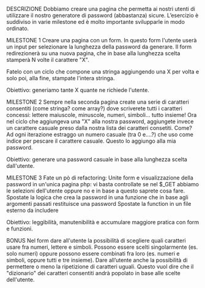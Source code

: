

DESCRIZIONE
Dobbiamo creare una pagina che permetta ai nostri utenti di utilizzare il nostro generatore di password (abbastanza) sicure.
L’esercizio è suddiviso in varie milestone ed è molto importante svilupparle in modo ordinato.

MILESTONE 1
Creare una pagina con un form. In questo form l'utente userà un input per selezionare la lunghezza della password da generare.
Il form redirezionerà su una nuova pagina, che in base alla lunghezza scelta stamperà N volte il carattere "X".

Fatelo con un ciclo che compone una stringa aggiungendo una X per volta e solo poi, alla fine, stampate l'intera stringa.

Obiettivo: generiamo tante X quante ne richiede l'utente.

MILESTONE 2
Sempre nella seconda pagina create una serie di caratteri consentiti (come stringa? come array?)  dove scriverete tutti i caratteri concessi: lettere maiuscole, minuscole, numeri, simboli... tutto insieme!
Ora nel ciclo che aggiungeva una "X" alla nostra password, aggiungete invece un carattere casuale preso dalla nostra lista dei caratteri consetiti.
Come? Ad ogni iterazione estraggo un numero casuale (tra 0 e....?) che uso come indice per pescare il carattere casuale. Questo lo aggiungo alla mia password.

Obiettivo: generare una password casuale in base alla lunghezza scelta dall'utente.

MILESTONE 3
Fate un pò di refactoring:
Unite form e visualizzazione della password in un'unica pagina php: vi basta controllate se nel $_GET abbiamo le selezioni dell'utente oppure no e in base a questo saprete cosa fare.
Spostate la logica che crea la password in una funzione che in base agli argomenti passati restituisce una password
Spostate la function in un file esterno da includere

Obiettivo: leggibilità, manutenibilità e accumulare maggiore pratica con form e funzioni.


BONUS
Nel form dare all'utente la possibilità di scegliere quali caratteri usare fra numeri, lettere e simboli.
Possono essere scelti singolarmente (es. solo numeri) oppure possono essere combinati fra loro (es. numeri e simboli, oppure tutti e tre insieme).
Dare all’utente anche la possibilità di permettere o meno la ripetizione di caratteri uguali.
Questo vuol dire che il "dizionario" dei caratteri consentiti andrà popolato in base alle scelte dell'utente.